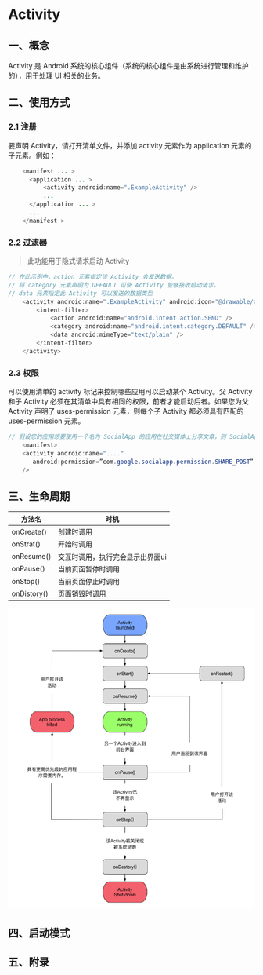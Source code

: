 # Activity

## 一、概念

Activity 是 Android 系统的核心组件（系统的核心组件是由系统进行管理和维护的），用于处理 UI 相关的业务。

## 二、使用方式

### 2.1 注册

要声明 Activity，请打开清单文件，并添加 activity 元素作为 application 元素的子元素。例如：

```java
    <manifest ... >
      <application ... >
          <activity android:name=".ExampleActivity" />
          ...
      </application ... >
      ...
    </manifest >
```

### 2.2 过滤器

> 此功能用于隐式请求启动 Activity

```java
// 在此示例中，action 元素指定该 Activity 会发送数据。
// 将 category 元素声明为 DEFAULT 可使 Activity 能够接收启动请求。
// data 元素指定此 Activity 可以发送的数据类型
    <activity android:name=".ExampleActivity" android:icon="@drawable/app_icon">
        <intent-filter>
            <action android:name="android.intent.action.SEND" />
            <category android:name="android.intent.category.DEFAULT" />
            <data android:mimeType="text/plain" />
        </intent-filter>
    </activity>
```

### 2.3 权限

可以使用清单的 activity 标记来控制哪些应用可以启动某个 Activity。父 Activity 和子 Activity 必须在其清单中具有相同的权限，前者才能启动后者。如果您为父 Activity 声明了 uses-permission 元素，则每个子 Activity 都必须具有匹配的 uses-permission 元素。

```java
// 假设您的应用想要使用一个名为 SocialApp 的应用在社交媒体上分享文章，则 SocialApp 本身必须定义调用它的应用所需具备的权限
    <manifest>
    <activity android:name="...."
       android:permission=”com.google.socialapp.permission.SHARE_POST”
    />
```

## 三、生命周期

| 方法名      | 时机                             |
| ----------- | -------------------------------- |
| onCreate()  | 创建时调用                       |
| onStrat()   | 开始时调用                       |
| onResume()  | 交互时调用，执行完会显示出界面ui |
| onPause()   | 当前页面暂停时调用               |
| onStop()    | 当前页面停止时调用               |
| onDistory() | 页面销毁时调用                   |

<img src="../../../.gitbook/assets/activity_life.png" alt="activity_life" />

## 四、启动模式

## 五、附录

